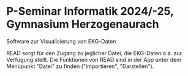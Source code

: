 # P-Seminar Informatik 2024/-25, Gymnasium Herzogenaurach 
Software zur Visualisierung von EKG-Daten

READ sorgt für den Zugang zu jeglicher Datei, die EKG-Daten o.ä. zur Verfügung stellt.
Die Funktionen von READ sind in der App unter dem Menüpunkt "Datei" zu finden ("Importieren", "Darstellen").
